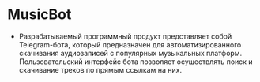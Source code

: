 # MusicBot
* Разрабатываемый программный продукт представляет собой Telegram-бота, который предназначен для автоматизированного скачивания аудиозаписей с популярных музыкальных платформ. Пользовательский интерфейс бота позволяет осуществлять поиск и скачивание треков по прямым ссылкам на них.
